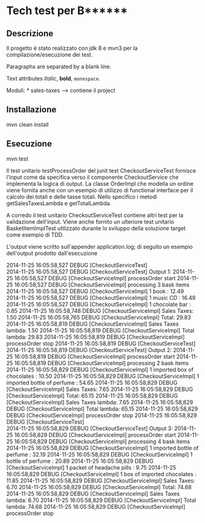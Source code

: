 Tech test per B******
=======

Descrizione
-----------
Il progetto è stato realizzato con jdk 8 e mvn3 per la compilazione/esecuzione dei test.

Paragraphs are separated by a blank line.

Text attributes *Italic*, **bold**, `monospace`.

Moduli:
	* sales-taxes				--> contiene il project
 	
 	
Installazione 
-------------
 	
mvn clean install	


Esecuzione
-------------
mvn test

Il test unitario testProcessOrder del junit test CheckoutServiceTest fornisce l'input come da specifica verso il componente CheckoutService che implementa la logica di output.
La classe OrderImpl che modella un ordine viene fornita anche con un esempio di utilizzo di functional interface per il calcolo dei totali e delle tasse totali.
Nello specifico i metodi getSalesTaxesLambda e getTotalLambda.

A corredo il test unitario CheckoutServiceTest contiene altri test per la validazione dell'input.
Viene anche fornito un ulteriore test unitario BasketItemImplTest utilizzato durante lo sviluppo della soluzione target come esempio di TDD.

L'output viene scritto sull'appender application.log; di seguito un esempio dell'output prodotto dall'esecuzione



2014-11-25 16:05:58,527 DEBUG [CheckoutServiceTest]  
2014-11-25 16:05:58,527 DEBUG [CheckoutServiceTest] Output 1: 
2014-11-25 16:05:58,527 DEBUG [CheckoutServiceImpl] processOrder start 
2014-11-25 16:05:58,527 DEBUG [CheckoutServiceImpl] processing 3 bask items 
2014-11-25 16:05:58,527 DEBUG [CheckoutServiceImpl] 1 book : 12.49 
2014-11-25 16:05:58,527 DEBUG [CheckoutServiceImpl] 1 music CD : 16.49 
2014-11-25 16:05:58,527 DEBUG [CheckoutServiceImpl] 1 chocolate bar : 0.85 
2014-11-25 16:05:58,748 DEBUG [CheckoutServiceImpl] Sales Taxes: 1.50 
2014-11-25 16:05:58,765 DEBUG [CheckoutServiceImpl] Total: 29.83 
2014-11-25 16:05:58,819 DEBUG [CheckoutServiceImpl] Sales Taxes lambda: 1.50 
2014-11-25 16:05:58,819 DEBUG [CheckoutServiceImpl] Total lambda: 29.83 
2014-11-25 16:05:58,819 DEBUG [CheckoutServiceImpl] processOrder stop 
2014-11-25 16:05:58,819 DEBUG [CheckoutServiceTest]  
2014-11-25 16:05:58,819 DEBUG [CheckoutServiceTest] Output 2: 
2014-11-25 16:05:58,819 DEBUG [CheckoutServiceImpl] processOrder start 
2014-11-25 16:05:58,819 DEBUG [CheckoutServiceImpl] processing 2 bask items 
2014-11-25 16:05:58,829 DEBUG [CheckoutServiceImpl] 1 imported box of chocolates : 10.50 
2014-11-25 16:05:58,829 DEBUG [CheckoutServiceImpl] 1 imported bottle of perfume  : 54.65 
2014-11-25 16:05:58,829 DEBUG [CheckoutServiceImpl] Sales Taxes: 7.65 
2014-11-25 16:05:58,829 DEBUG [CheckoutServiceImpl] Total: 65.15 
2014-11-25 16:05:58,829 DEBUG [CheckoutServiceImpl] Sales Taxes lambda: 7.65 
2014-11-25 16:05:58,829 DEBUG [CheckoutServiceImpl] Total lambda: 65.15 
2014-11-25 16:05:58,829 DEBUG [CheckoutServiceImpl] processOrder stop 
2014-11-25 16:05:58,829 DEBUG [CheckoutServiceTest]  
2014-11-25 16:05:58,829 DEBUG [CheckoutServiceTest] Output 3: 
2014-11-25 16:05:58,829 DEBUG [CheckoutServiceImpl] processOrder start 
2014-11-25 16:05:58,829 DEBUG [CheckoutServiceImpl] processing 4 bask items 
2014-11-25 16:05:58,829 DEBUG [CheckoutServiceImpl] 1 imported bottle of perfume : 32.19 
2014-11-25 16:05:58,829 DEBUG [CheckoutServiceImpl] 1 bottle of perfume : 20.89 
2014-11-25 16:05:58,829 DEBUG [CheckoutServiceImpl] 1 packet of headache pills : 9.75 
2014-11-25 16:05:58,829 DEBUG [CheckoutServiceImpl] 1 box of imported chocolates  : 11.85 
2014-11-25 16:05:58,829 DEBUG [CheckoutServiceImpl] Sales Taxes: 6.70 
2014-11-25 16:05:58,829 DEBUG [CheckoutServiceImpl] Total: 74.68 
2014-11-25 16:05:58,829 DEBUG [CheckoutServiceImpl] Sales Taxes lambda: 6.70 
2014-11-25 16:05:58,829 DEBUG [CheckoutServiceImpl] Total lambda: 74.68 
2014-11-25 16:05:58,829 DEBUG [CheckoutServiceImpl] processOrder stop 

